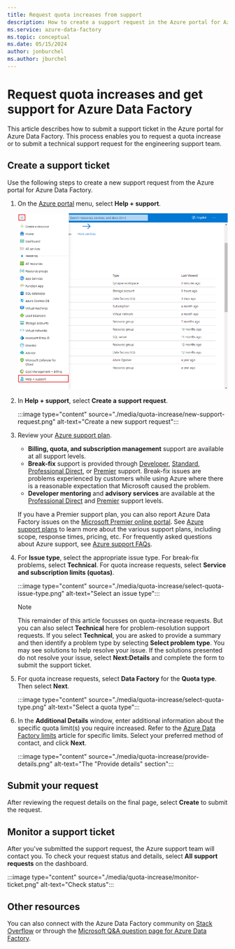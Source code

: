 ```yaml
---
title: Request quota increases from support
description: How to create a support request in the Azure portal for Azure Data Factory to request quota increases or get problem resolution support.
ms.service: azure-data-factory
ms.topic: conceptual
ms.date: 05/15/2024
author: jonburchel
ms.author: jburchel
---
```


# Request quota increases and get support for Azure Data Factory

This article describes how to submit a support ticket in the Azure portal for Azure Data Factory. This process enables you to request a quota increase or to submit a technical support request for the engineering support team.

## Create a support ticket

Use the following steps to create a new support request from the Azure portal for Azure Data Factory.

1. On  the [Azure portal](https://portal.azure.com) menu, select **Help + support**.

   ![The Help + support link](./media/quota-increase/help-plus-support.png)


1. In **Help + support**, select **Create a support request**.

    :::image type="content" source="./media/quota-increase/new-support-request.png" alt-text="Create a new support request":::

1. Review your [Azure support plan](https://azure.microsoft.com/support/plans/?WT.mc_id=Support_Plan_510979/).

   * **Billing, quota, and subscription management** support are available at all support levels.
   * **Break-fix** support is provided through [Developer](https://azure.microsoft.com/support/plans/developer/), [Standard](https://azure.microsoft.com/support/plans/standard/), [Professional Direct](https://azure.microsoft.com/support/plans/prodirect/), or [Premier](https://azure.microsoft.com/support/plans/premier/) support. Break-fix issues are problems experienced by customers while using Azure where there is a reasonable expectation that Microsoft caused the problem.
   * **Developer mentoring** and **advisory services** are available at the [Professional Direct](https://azure.microsoft.com/support/plans/prodirect/) and [Premier](https://azure.microsoft.com/support/plans/premier/) support levels.

   If you have a Premier support plan, you can also report Azure Data Factory issues on the [Microsoft Premier online portal](https://www.microsoft.com/unifiedsupport/premier). See [Azure support plans](https://azure.microsoft.com/support/plans/?WT.mc_id=Support_Plan_510979/) to learn more about the various support plans, including scope, response times, pricing, etc.  For frequently asked questions about Azure support, see [Azure support FAQs](https://azure.microsoft.com/support/faq/).

1. For **Issue type**, select the appropriate issue type. For break-fix problems, select **Technical**. For quota increase requests, select **Service and subscription limits (quotas)**.

   :::image type="content" source="./media/quota-increase/select-quota-issue-type.png" alt-text="Select an issue type":::  

   > [!NOTE]
   > This remainder of this article focusses on quota-increase requests. But you can also select **Technical** here for problem-resolution support requests. If you select **Technical**, you are asked to provide a summary and then identify a problem type by selecting **Select problem type**. You may see solutions to help resolve your issue. If the solutions presented do not resolve your issue, select **Next:Details** and complete the form to submit the support ticket.

1. For quota increase requests, select **Data Factory** for the **Quota type**. Then select **Next**.

   :::image type="content" source="./media/quota-increase/select-quota-type.png" alt-text="Select a quota type":::

1. In the **Additional Details** window, enter additional information about the specific quota limit(s) you require increased.  Refer to the [Azure Data Factory limits](../azure-resource-manager/management/azure-subscription-service-limits.md#data-factory-limits) article for specific limits.  Select your preferred method of contact, and click **Next**.

   :::image type="content" source="./media/quota-increase/provide-details.png" alt-text="The &quot;Provide details&quot; section":::

## Submit your request

After reviewing the request details on the final page, select **Create** to submit the request.

## Monitor a support ticket

After you've submitted the support request, the Azure support team will contact you. To check your request status and details, select **All support requests** on the dashboard.

:::image type="content" source="./media/quota-increase/monitor-ticket.png" alt-text="Check status":::

## Other resources

You can also connect with the Azure Data Factory community on [Stack Overflow](https://stackoverflow.com/questions/tagged/azure-data-factory) or through the [Microsoft Q&A question page for Azure Data Factory](/answers/topics/azure-data-factory.html).
